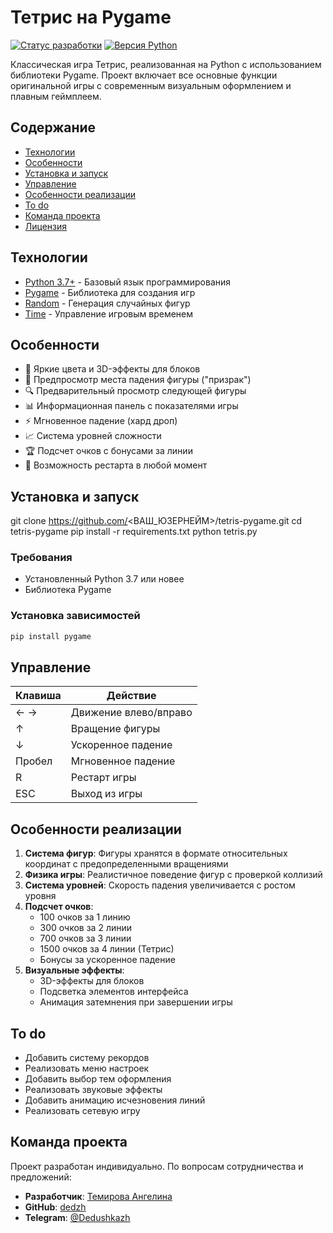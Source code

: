 # Тетрис на Pygame

[![Статус разработки](https://img.shields.io/badge/статус-завершённый-brightgreen)](https://github.com/yourusername/tetris-pygame)
[![Версия Python](https://img.shields.io/badge/python-3.7%2B-blue)](https://www.python.org/downloads/)

Классическая игра Тетрис, реализованная на Python с использованием библиотеки Pygame. Проект включает все основные функции оригинальной игры с современным визуальным оформлением и плавным геймплеем.

## Содержание
- [Технологии](#технологии)
- [Особенности](#особенности)
- [Установка и запуск](#установка-и-запуск)
- [Управление](#управление)
- [Особенности реализации](#особенности-реализации)
- [To do](#to-do)
- [Команда проекта](#команда-проекта)
- [Лицензия](#лицензия)

## Технологии

- [Python 3.7+](https://www.python.org/) - Базовый язык программирования
- [Pygame](https://www.pygame.org/) - Библиотека для создания игр
- [Random](https://docs.python.org/3/library/random.html) - Генерация случайных фигур
- [Time](https://docs.python.org/3/library/time.html) - Управление игровым временем

## Особенности

- 🎨 Яркие цвета и 3D-эффекты для блоков
- 👻 Предпросмотр места падения фигуры ("призрак")
- 🔍 Предварительный просмотр следующей фигуры
- 📊 Информационная панель с показателями игры
- ⚡ Мгновенное падение (хард дроп)
- 📈 Система уровней сложности
- 🏆 Подсчет очков с бонусами за линии
- 🔄 Возможность рестарта в любой момент

## Установка и запуск
git clone https://github.com/<ВАШ_ЮЗЕРНЕЙМ>/tetris-pygame.git
cd tetris-pygame
pip install -r requirements.txt 
python tetris.py
### Требования
- Установленный Python 3.7 или новее
- Библиотека Pygame

### Установка зависимостей
```bash
pip install pygame
```

## Управление

| Клавиша       | Действие                |
|---------------|-------------------------|
| ← →           | Движение влево/вправо   |
| ↑             | Вращение фигуры         |
| ↓             | Ускоренное падение      |
| Пробел        | Мгновенное падение      |
| R             | Рестарт игры            |
| ESC           | Выход из игры           |

## Особенности реализации

1. **Система фигур**: Фигуры хранятся в формате относительных координат с предопределенными вращениями
2. **Физика игры**: Реалистичное поведение фигур с проверкой коллизий
3. **Система уровней**: Скорость падения увеличивается с ростом уровня
4. **Подсчет очков**:
   - 100 очков за 1 линию
   - 300 очков за 2 линии
   - 700 очков за 3 линии
   - 1500 очков за 4 линии (Тетрис)
   - Бонусы за ускоренное падение
5. **Визуальные эффекты**:
   - 3D-эффекты для блоков
   - Подсветка элементов интерфейса
   - Анимация затемнения при завершении игры

## To do

- Добавить систему рекордов
- Реализовать меню настроек
- Добавить выбор тем оформления
- Реализовать звуковые эффекты
- Добавить анимацию исчезновения линий
- Реализовать сетевую игру

## Команда проекта
Проект разработан индивидуально. По вопросам сотрудничества и предложений:

- **Разработчик**: [Темирова Ангелина](mailto:your.email@example.com)
- **GitHub**: [dedzh](https://github.com/dedzh)
- **Telegram**: [@Dedushkazh](https://t.me/Dedushkazh)
